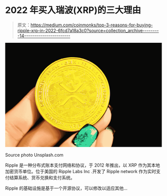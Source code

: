 # 2022 年买入瑞波(XRP)的三大理由

> 原文：<https://medium.com/coinmonks/top-3-reasons-for-buying-ripple-xrp-in-2022-6fcd7a18a3c0?source=collection_archive---------14----------------------->

![](img/38500856ff423dc7e2e22084a63f8232.png)

Source photo Unsplash.com

Ripple 是一种分布式账本支付网络和协议，于 2012 年推出，以 XRP 作为其本地加密货币单位。位于美国的 Ripple Labs Inc .开发了 Ripple network 作为实时支付结算系统、货币兑换和支付系统。

Ripple 的基础设施是基于一个开源协议，可以修改以适应其他…